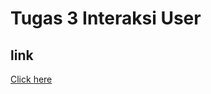 # Tugas 3 Interaksi User

## link
<a href="color-game-8b8c0b.netlify.app" target="_blank">Click here</a>
